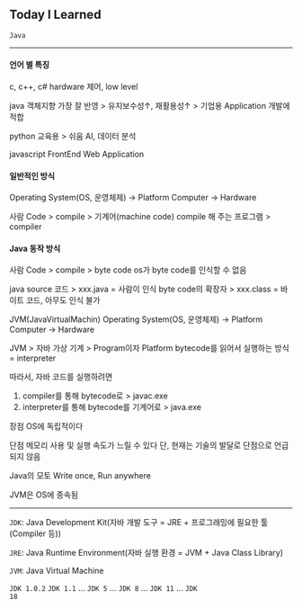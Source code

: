 ## Today I Learned

<code>Java</code>

---

#### 언어 별 특징

c, c++, c#
hardware 제어, low level

java
객체지향 가장 잘 반영 > 유지보수성↑, 재활용성↑ > 기업용 Application 개발에 적합

python
교육용 > 쉬움
AI, 데이터 분석

javascript
FrontEnd Web Application

#### 일반적인 방식

Operating System(OS, 운영체제) → Platform
Computer → Hardware

사람 Code > compile  > 기계어(machine code)
compile 해 주는 프로그램 > compiler

#### Java 동작 방식

사람 Code > compile  > byte code
os가 byte code를 인식할 수 없음

java source 코드 > xxx.java = 사람이 인식
byte code의 확장자 > xxx.class = 바이트 코드, 아무도 인식 불가

JVM(JavaVirtualMachin)
Operating System(OS, 운영체제) → Platform
Computer → Hardware

JVM > 자바 가상 기계 > Program이자 Platform
bytecode를 읽어서 실행하는 방식 = interpreter

따라서, 자바 코드를 실행하려면
1. compiler를 통해 bytecode로 > javac.exe
2. interpreter를 통해 bytecode를 기계어로 > java.exe

장점
OS에 독립적이다

단점
메모리 사용 및 실행 속도가 느릴 수 있다
단, 현재는 기술의 발달로 단점으로 언급되지 않음

Java의 모토
Write once, Run anywhere

JVM은 OS에 종속됨

---

<code>JDK</code>: Java Development Kit(자바 개발 도구 = JRE + 프로그래밍에 필요한 툴(Compiler 등))

<code>JRE</code>: Java Runtime Environment(자바 실행 환경 = JVM + Java Class Library)

<code>JVM</code>: Java Virtual Machine

<code>JDK 1.0.2</code> <code>JDK 1.1</code> ... <code>JDK 5</code> ... <code>JDK 8</code> ... <code>JDK 11</code> ... <code>JDK 18</code>
